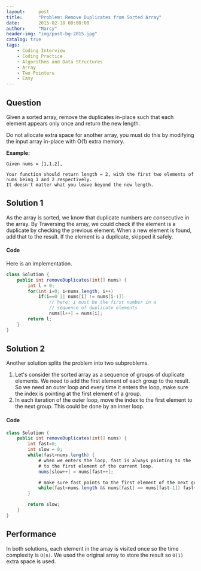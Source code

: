 ```yaml
---
layout:     post
title:      "Problem: Remove Duplicates from Sorted Array"
date:       2015-02-18 00:00:00
author:     "Marcy"
header-img: "img/post-bg-2015.jpg"
catalog: true
tags:
    - Coding Interview
    - Coding Practice
    - Algorithms and Data Structures
    - Array
    - Two Pointers
    - Easy
---
```


## Question

Given a sorted array, remove the duplicates in-place such that each element appears only once and return the new length.

Do not allocate extra space for another array, you must do this by modifying the input array in-place with O(1) extra memory.

**Example:**

```
Given nums = [1,1,2],

Your function should return length = 2, with the first two elements of nums being 1 and 2 respectively.
It doesn't matter what you leave beyond the new length.
```

## Solution 1

As the array is sorted, we know that duplicate numbers are consecutive in the array. By Traversing the array, we could check if the element is a duplicate by checking the previous element. When a new element is found, add that to the result. If the element is a duplicate, skipped it safely.

#### Code

Here is an implementation.

```java
class Solution {
    public int removeDuplicates(int[] nums) {
        int l = 0;
        for(int i=0; i<nums.length; i++)
            if(i==0 || nums[i] != nums[i-1]) 
                // here: i must be the first number in a  
                // sequence of duplicate elements
                nums[l++] = nums[i];
        return l;
    }
}
```


## Solution 2

Another solution splits the problem into two subproblems.
1. Let's consider the sorted array as a sequence of groups of duplicate elements. We need to add the first element of each group to the result. So we need an outer loop and every time it enters the loop, make sure the index is pointing at the first element of a group.
2. In each iteration of the outer loop, move the index to the first element to the next group. This could be done by an inner loop.

#### Code

```java
class Solution {
    public int removeDuplicates(int[] nums) {
        int fast=0;
        int slow = 0;
        while(fast<nums.length) {
            # when we enters the loop, fast is always pointing to the 
            # to the first element of the current loop.
            nums[slow++] = nums[fast++];

            # make sure fast points to the first element of the next group
            while(fast<nums.length && nums[fast] == nums[fast-1]) fast++;
        }

        return slow;
    }
}
```

## Performance

In both solutions, each element in the array is visited once so the time complexity is `O(n)`. We used the original array to store the result so `O(1)` extra space is used.
